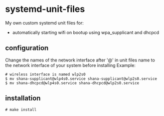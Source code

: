 # systemd-unit-files
My own custom systemd unit files for:
 - automatically starting wifi on bootup using wpa_supplicant and dhcpcd

## configuration
Change the names of the network interface after '@' in unit files name to
the network interface of your system before installing
Example:
```
# wireless interface is named wlp2s0
$ mv shana-supplicant@wlp4s0.service shana-supplicant@wlp2s0.service
$ mv shana-dhcpcd@wlp4s0.service shana-dhcpcd@wlp2s0.service
```

## installation
```
# make install
```

